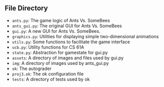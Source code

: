 ## File Directory
- `ants.py`: The game logic of Ants Vs. SomeBees
- `ants_gui.py`: The original GUI for Ants Vs. SomeBees
- `gui.py`: A new GUI for Ants Vs. SomeBees.
- `graphics.py`: Utilities for displaying simple two-dimensional animations
- `utils.py`: Some functions to facilitate the game interface
- `ucb.py`: Utility functions for CS 61A
- `state.py`: Abstraction for gamestate for gui.py
- `assets`: A directory of images and files used by gui.py
- `img`: A directory of images used by ants_gui.py
- `ok`: The autograder
- `proj3.ok`: The ok configuration file
- `tests`: A directory of tests used by ok
